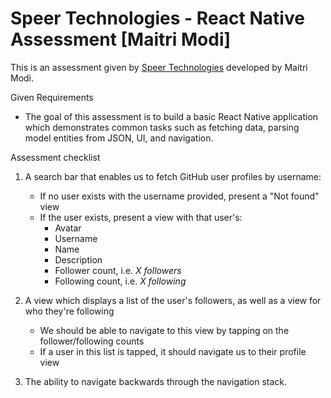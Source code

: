 # Speer Technologies - React Native Assessment [Maitri Modi]

This is an assessment given by [Speer Technologies](https://speer.io/) developed by Maitri Modi.

Given Requirements

- The goal of this assessment is to build a basic React Native application which demonstrates common tasks such as fetching data, parsing model entities from JSON, UI, and navigation.

Assessment checklist

1. A search bar that enables us to fetch GitHub user profiles by username:

   - If no user exists with the username provided, present a "Not found" view
   - If the user exists, present a view with that user's:
     - Avatar
     - Username
     - Name
     - Description
     - Follower count, i.e. _X followers_
     - Following count, i.e. _X following_

2. A view which displays a list of the user's followers, as well as a view for who they're following
   - We should be able to navigate to this view by tapping on the follower/following counts
   - If a user in this list is tapped, it should navigate us to their profile view
3. The ability to navigate backwards through the navigation stack.
